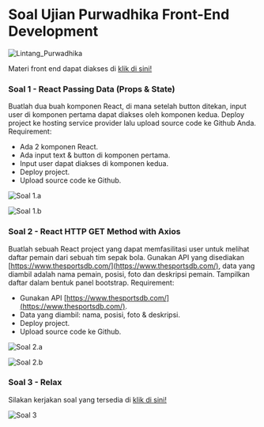 # Soal Ujian Purwadhika Front-End Development

![Lintang_Purwadhika](https://static.wixstatic.com/media/2e6af2_f69a4271c3534ae1869a7ed63e278b2b~mv2.png/v1/fill/w_246,h_39,al_c,usm_0.66_1.00_0.01/2e6af2_f69a4271c3534ae1869a7ed63e278b2b~mv2.png)

Materi front end dapat diakses di [klik di sini!](https://github.com/LintangWisesa/Purwadhika-JC04-02_FrontEndWeb)

### Soal 1 - React Passing Data (Props & State)

Buatlah dua buah komponen React, di mana setelah button ditekan, input user di komponen pertama dapat diakses oleh komponen kedua. Deploy project ke hosting service provider lalu upload source code ke Github Anda. Requirement:
- Ada 2 komponen React.
- Ada input text & button di komponen pertama.
- Input user dapat diakses di komponen kedua.
- Deploy project.
- Upload source code ke Github.

![Soal 1.a](https://4.bp.blogspot.com/-qs3_WQvjKIg/Wp9Hjt86E1I/AAAAAAAADzc/m4GxDyRxrYInpYIPvM8a5y2JkhcwX3CAwCLcBGAs/s1600/soal1a.png)

![Soal 1.b](https://1.bp.blogspot.com/-YNxHuwWv4-c/Wp9Hj_ea7dI/AAAAAAAADzg/JDVNA0vBBssBWBJiIkxsmu6dFKS81YGMwCLcBGAs/s1600/soal1b.png)

### Soal 2 - React HTTP GET Method with Axios

Buatlah sebuah React project yang dapat memfasilitasi user untuk melihat daftar pemain dari sebuah tim sepak bola. Gunakan API yang disediakan [https://www.thesportsdb.com/](https://www.thesportsdb.com/), data yang diambil adalah nama pemain, posisi, foto dan deskripsi pemain. Tampilkan daftar dalam bentuk panel bootstrap. Requirement:
- Gunakan API [https://www.thesportsdb.com/](https://www.thesportsdb.com/).
- Data yang diambil: nama, posisi, foto & deskripsi.
- Deploy project.
- Upload source code ke Github.

![Soal 2.a](https://2.bp.blogspot.com/-BFWgCktFk5E/Wp9Hj0yAprI/AAAAAAAADzk/71ipVI5_VYE0V5JnoH8UxsHDVm5HTX1ewCLcBGAs/s1600/soal2a.png)

![Soal 2.b](https://1.bp.blogspot.com/-Ch5hETSDO2U/Wp9Hk44h49I/AAAAAAAADzs/mFoH08uDijcZp3I2pPoROhdqic4cmdjqQCLcBGAs/s1600/soal2b.png)

### Soal 3 - Relax

Silakan kerjakan soal yang tersedia di [klik di sini!](https://lintangwisesa.typeform.com/to/XHCMvY)

![Soal 3](https://3.bp.blogspot.com/-e9NzNA-uU-E/Wp9HkxlDFdI/AAAAAAAADzo/6nG1dY7v4rU2K3w_M6YHts52nwrWzVv0QCLcBGAs/s1600/soal3.png)
